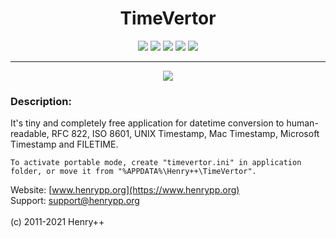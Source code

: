 <h1 align="center">TimeVertor</h1>

<p align="center">
	<a href="https://github.com/henrypp/timevertor/releases"><img src="https://img.shields.io/github/v/release/henrypp/timevertor?style=flat-square&include_prereleases&label=version" /></a>
	<a href="https://github.com/henrypp/timevertor/releases"><img src="https://img.shields.io/github/downloads/henrypp/timevertor/total.svg?style=flat-square" /></a>
	<a href="https://github.com/henrypp/timevertor/issues"><img src="https://img.shields.io/github/issues-raw/henrypp/timevertor.svg?style=flat-square&label=issues" /></a>
	<a href="https://github.com/henrypp/timevertor/graphs/contributors"><img src="https://img.shields.io/github/contributors/henrypp/timevertor?style=flat-square" /></a>
	<a href="https://github.com/henrypp/timevertor/blob/master/LICENSE"><img src="https://img.shields.io/github/license/henrypp/timevertor?style=flat-square" /></a>
</p>

-------

<p align="center">
	<img src="https://www.henrypp.org/images/timevertor.png" />
</p>

### Description:
It's tiny and completely free application for datetime conversion to human-readable, RFC 822, ISO 8601, UNIX Timestamp, Mac Timestamp, Microsoft Timestamp and FILETIME.

```
To activate portable mode, create "timevertor.ini" in application folder, or move it from "%APPDATA%\Henry++\TimeVertor".
```

Website: [www.henrypp.org](https://www.henrypp.org)<br />
Support: support@henrypp.org<br />
<br />
(c) 2011-2021 Henry++
